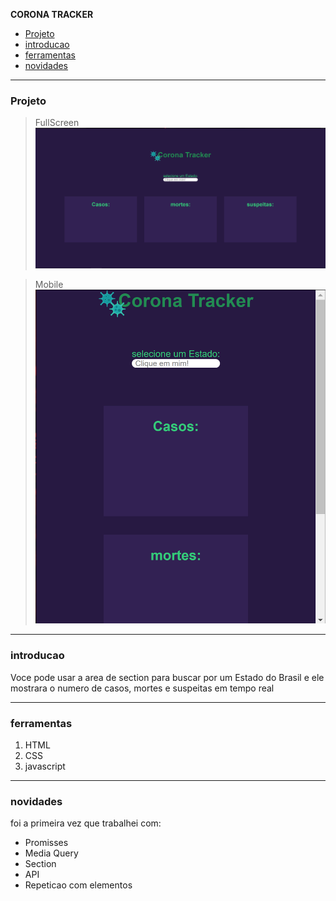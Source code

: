 **CORONA TRACKER**

- [Projeto](#projeto)
- [introducao](#introducao)
- [ferramentas](#ferramentas)
- [novidades](#novidades)

----
### Projeto
> FullScreen
![alt](images/FullScreen.png)

> Mobile
![alt](images/Mobile.png)

---
### introducao
Voce pode usar a area de section para buscar por um Estado do Brasil e ele mostrara o numero de casos, mortes e suspeitas em tempo real

----------

### ferramentas
1. HTML
2. CSS
3. javascript

----------

### novidades
foi a primeira vez que trabalhei com:
- Promisses
- Media Query
- Section
- API
- Repeticao com elementos
